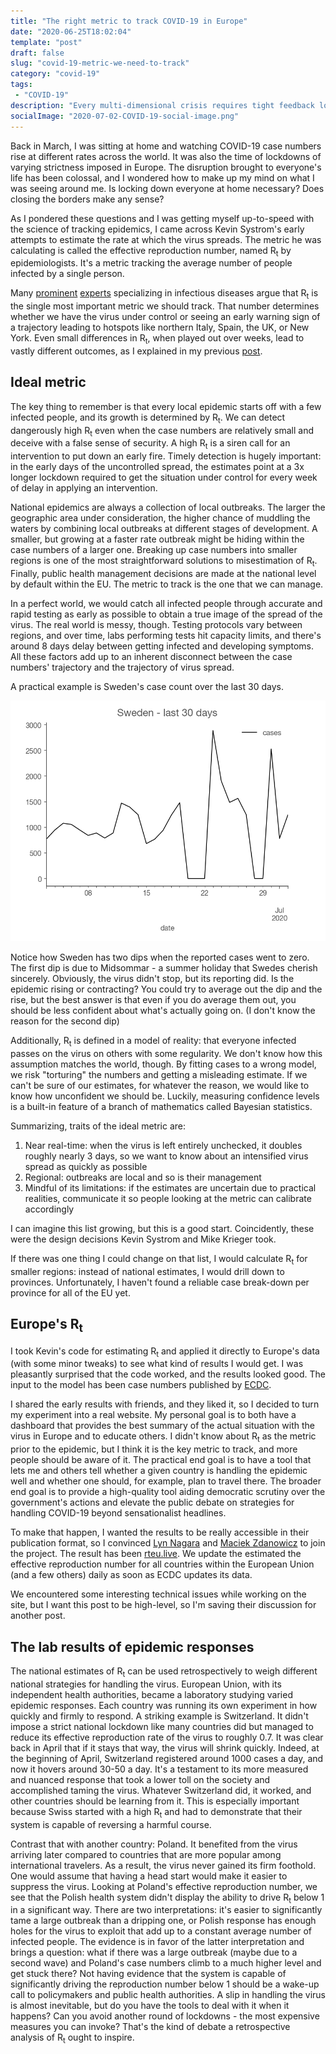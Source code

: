 ```yaml
---
title: "The right metric to track COVID-19 in Europe"
date: "2020-06-25T18:02:04"
template: "post"
draft: false
slug: "covid-19-metric-we-need-to-track"
category: "covid-19"
tags:
 - "COVID-19"
description: "Every multi-dimensional crisis requires tight feedback loops for effective assessment and management; COVID-19 is no exception."
socialImage: "2020-07-02-COVID-19-social-image.png"
---
```


Back in March, I was sitting at home and watching COVID-19 case numbers rise at different rates across the world. It was also the time of
lockdowns of varying strictness imposed in Europe. The disruption brought to everyone's life has been colossal, and I wondered how to make up
my mind on what I was seeing around me. Is locking down everyone at home necessary? Does closing the borders make any sense?

As I pondered these questions and I was getting myself up-to-speed with the science of tracking epidemics, I came across Kevin Systrom's early attempts to estimate the rate at which the virus spreads. The metric he was calculating is called the effective reproduction number, named R<sub>t</sub> by epidemiologists.
It's a metric tracking the average number of people infected by a single person.

Many [prominent](https://www.nytimes.com/2020/04/06/opinion/coronavirus-end-social-distancing.html) [experts](https://www.gatesnotes.com/Health/Pandemic-Innovation) specializing
in infectious diseases argue that R<sub>t</sub> is the single most important metric we should track. That number determines whether we have the virus under control or seeing an early
warning sign of a trajectory leading to hotspots like northern Italy, Spain, the UK, or New York. Even small differences in R<sub>t</sub>, when played out over weeks, lead to vastly
different outcomes, as I explained in my previous [post](what-i-know-about-covid-19#exponential-processes-are-really-dramatic).

## Ideal metric

The key thing to remember is that every local epidemic starts off with a few infected people, and its growth is determined by R<sub>t</sub>. We can detect dangerously high R<sub>t</sub>
even when the case numbers are relatively small and deceive with a false sense of security. A high R<sub>t</sub> is a siren call for an intervention to put down an early fire. Timely detection
is hugely important: in the early days of the uncontrolled spread, the estimates point at a 3x longer lockdown required to get the situation under control for every week of delay in applying an intervention.

National epidemics are always a collection of local outbreaks. The larger the geographic area under consideration, the higher chance of muddling the waters by combining local outbreaks
at different stages of development. A smaller, but growing at a faster rate outbreak might be hiding within the case numbers of a larger one. Breaking up case numbers into smaller regions is
one of the most straightforward solutions to misestimation of R<sub>t</sub>. Finally, public health management decisions are made at the national level by default within the EU. The metric to track is the one
that we can manage.

In a perfect world, we would catch all infected people through accurate and rapid testing as early as possible to obtain a true image of the spread of the virus. The real world is messy, though.
Testing protocols vary between regions, and over time, labs performing tests hit capacity limits, and there's around 8 days delay between getting infected and developing symptoms. All these factors add
up to an inherent disconnect between the case numbers' trajectory and the trajectory of virus spread.

A practical example is Sweden's case count over the last 30 days.

![Sweden - case count over the last 30 days](2020-07-02-covid-19-sweden-cases.png)

Notice how Sweden has two dips when the reported cases went to zero. The first dip is due to Midsommar - a summer holiday that Swedes cherish sincerely. Obviously, the virus didn't stop, but its reporting did.
Is the epidemic rising or contracting? You could try to average out the dip and the rise, but the best answer is that even if you do average them out, you should be less confident about what's actually going on.
(I don't know the reason for the second dip)

Additionally, R<sub>t</sub> is defined in a model of reality: that everyone infected passes on the virus
on others with some regularity. We don't know how this assumption matches the world, though. By fitting cases to a wrong model, we risk "torturing" the numbers and getting a misleading estimate.
If we can't be sure of our estimates, for whatever the reason, we would like to know how unconfident we should be. Luckily, measuring confidence levels is a built-in feature of a branch of mathematics called Bayesian statistics.

Summarizing, traits of the ideal metric are:

1. Near real-time: when the virus is left entirely unchecked, it doubles roughly nearly 3 days, so we want to know about an intensified virus spread as quickly as possible
2. Regional: outbreaks are local and so is their management
3. Mindful of its limitations: if the estimates are uncertain due to practical realities, communicate it so people looking at the metric can calibrate accordingly

I can imagine this list growing, but this is a good start. Coincidently, these were the design decisions Kevin Systrom and Mike Krieger took.

If there was one thing I could change on that list, I would calculate R<sub>t</sub> for smaller regions: instead of national estimates, I would drill down to provinces. Unfortunately, I haven't found
a reliable case break-down per province for all of the EU yet.

## Europe's R<sub>t</sub>

I took Kevin's code for estimating R<sub>t</sub> and applied it directly to Europe's data (with some minor tweaks) to see what kind of results I would get. I was pleasantly surprised that the code
worked, and the results looked good. The input to the model has been case numbers published by [ECDC](https://www.ecdc.europa.eu/en/publications-data/download-todays-data-geographic-distribution-covid-19-cases-worldwide).

I shared the early results with friends, and they liked it, so I decided to turn my experiment into a real website. My personal goal is to both have a dashboard that provides the best summary of the actual
situation with the virus in Europe and to educate others. I didn't know about R<sub>t</sub> as the metric prior to the epidemic, but I think it is the key metric to track, and more people should be aware of it.
The practical end goal is to have a tool that lets me and others tell whether a given country is handling the epidemic well and whether one should, for example, plan to travel there. The broader end goal
is to provide a high-quality tool aiding democratic scrutiny over the government's actions and elevate the public debate on strategies for handling COVID-19 beyond sensationalist headlines.

To make that happen, I wanted the results to be really accessible in their publication format, so I convinced [Lyn Nagara](https://twitter.com/lynnagara) and [Maciek Zdanowicz](http://cagsrv1.epfl.ch/~zdanowic/) to join the project.
The result has been [rteu.live](https://rteu.live). We update the estimated the effective reproduction number for all countries within the European Union (and a few others) daily as soon as ECDC updates its data.

We encountered some interesting technical issues while working on the site, but I want this post to be high-level, so I'm saving their discussion for another post.

## The lab results of epidemic responses

The national estimates of R<sub>t</sub> can be used retrospectively to weigh different national strategies for handling the virus. European Union, with its independent health authorities, became
a laboratory studying varied epidemic responses. Each country was running its own experiment in how quickly and firmly to respond. A striking example is Switzerland. It didn't impose a strict national lockdown like many countries did but managed to reduce its effective reproduction
rate of the virus to roughly 0.7. It was clear back in April that if it stays that way, the virus will shrink quickly. Indeed, at the beginning of April, Switzerland registered around 1000 cases
a day, and now it hovers around 30-50 a day. It's a testament to its more measured and nuanced response that took a lower toll on the society and accomplished taming the virus. Whatever Switzerland
did, it worked, and other countries should be learning from it. This is especially important because Swiss started with a high R<sub>t</sub> and had to demonstrate that their system is capable of
reversing a harmful course.

Contrast that with another country: Poland. It benefited from the virus arriving later compared to countries that are more popular among international travelers. As a result, the virus never
gained its firm foothold. One would assume that having a head start would make it easier to suppress the virus. Looking at Poland's effective reproduction number, we see that the Polish health system
didn't display the ability to drive R<sub>t</sub> below 1 in a significant way. There are two interpretations: it's easier to significantly tame a large outbreak than a dripping one, or Polish
response has enough holes for the virus to exploit that add up to a constant average number of infected people. The evidence is in favor of the latter interpretation and brings a question:
what if there was a large outbreak (maybe due to a second wave) and Poland's case numbers climb to a much higher level and get stuck there? Not having evidence that the system is capable of
significantly driving the reproduction number below 1 should be a wake-up call to policymakers and public health authorities. A slip in handling the virus is almost inevitable, but do you have
the tools to deal with it when it happens? Can you avoid another round of lockdowns - the most expensive measures you can invoke? That's the kind of debate a retrospective analysis of R<sub>t</sub>
ought to inspire.
